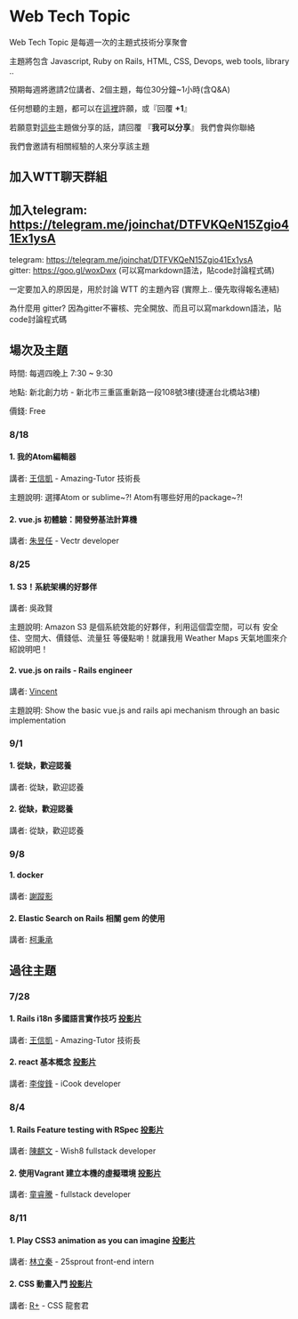 # Web Tech Topic

Web Tech Topic 是每週一次的主題式技術分享聚會

主題將包含 Javascript, Ruby on Rails, HTML, CSS, Devops, web tools, library .. 

預期每週將邀請2位講者、2個主題，每位30分鐘~1小時(含Q&A)

任何想聽的主題，都可以在[這裡](https://github.com/amazing-tutor/web-tutor-on-thursday/issues)許願，或『回覆 __+1__』

若願意對[這些](https://github.com/amazing-tutor/web-tutor-on-thursday/issues)主題做分享的話，請回覆 『__我可以分享__』 我們會與你聯絡

我們會邀請有相關經驗的人來分享該主題

## 加入WTT聊天群組

## 加入telegram: https://telegram.me/joinchat/DTFVKQeN15Zgio41Ex1ysA

telegram: https://telegram.me/joinchat/DTFVKQeN15Zgio41Ex1ysA  
gitter: https://goo.gl/woxDwx  (可以寫markdown語法，貼code討論程式碼)

一定要加入的原因是，用於討論 WTT 的主題內容 (實際上.. 優先取得報名連結)

為什麼用 gitter? 因為gitter不審核、完全開放、而且可以寫markdown語法，貼code討論程式碼

## 場次及主題
時間: 每週四晚上 7:30 ~ 9:30

地點: 新北創力坊 - 新北市三重區重新路一段108號3樓(捷運台北橋站3樓)

價錢: Free
 
### 8/18

#### __1. 我的Atom編輯器__
  講者: [王信凱](github.com/jcsky) - Amazing-Tutor 技術長
  
  主題說明: 選擇Atom or sublime~?! Atom有哪些好用的package~?!
  

#### __2. vue.js 初體驗：開發勞基法計算機__
  講者: [朱昱任](https://github.com/yurenju) - Vectr developer
 
### 8/25

#### __1. S3！系統架構的好夥伴__
  講者: 吳政賢
  
  主題說明: Amazon S3 是個系統效能的好夥伴，利用這個雲空間，可以有 安全佳、空間大、價錢低、流量狂 等優點喲！就讓我用 Weather Maps 天氣地圖來介紹說明吧！
  
#### __2. vue.js on rails - Rails engineer__
  講者: [Vincent](https://github.com/GoodVincentTu)

  主題說明: Show the basic vue.js and rails api mechanism through an basic implementation

### 9/1

#### __1. 從缺，歡迎認養__
  講者: 從缺，歡迎認養
  
#### __2. 從缺，歡迎認養__
  講者: 從缺，歡迎認養

### 9/8

#### __1. docker__
  講者: [謝蹤影]()
  
#### __2. Elastic Search on Rails 相關 gem 的使用__
  講者: [柯秉承]()


## 過往主題

### 7/28

#### __1. Rails i18n 多國語言實作技巧__ [投影片](https://hackmd.io/p/HJarJWGd#/)
  講者: [王信凱](github.com/jcsky) - Amazing-Tutor 技術長
  
#### __2. react 基本概念__ [投影片](http://frozenfung.herokuapp.com/react-intro)
  講者: [李俊鋒](https://github.com/frozenfung) - iCook developer

### 8/4 

#### __1. Rails Feature testing with RSpec__ [投影片](https://github.com/amazing-tutor/web-tutor-on-thursday/blob/master/slider/RSpec%20in%20WTT-02.pdf)
  講者: [陳麒文](https://www.facebook.com/chiwenchen.tw?fref=ts) - Wish8 fullstack developer

#### __2. 使用Vagrant 建立本機的虛擬環境__ [投影片](http://www.slideshare.net/TungKai/wtt-vagrant-tutorial)
  講者: [童睿騰](https://github.com/jamestong10) - fullstack developer
 
### 8/11

#### __1. Play CSS3 animation as you can imagine__ [投影片](http://slides.com/lichin/animation_button)
  講者: [林立秦](https://www.facebook.com/profile.php?id=100000377206811) - 25sprout front-end intern

#### __2. CSS 動畫入門__ [投影片](https://hackmd.io/p/SJAl7UPY)
  講者: [R+](https://github.com/Rplus) - CSS 龍套君
